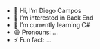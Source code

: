 - 👋 Hi, I’m Diego Campos
- 👀 I’m interested in Back End
- 🌱 I’m currently learning C#
- 😄 Pronouns: ...
- ⚡ Fun fact: ...

